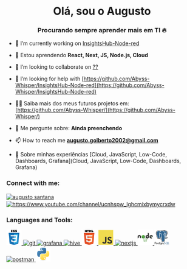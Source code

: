 <h1 align="center">Olá, sou o Augusto</h1>
<h3 align="center">Procurando sempre aprender mais em TI 🔥</h3>

- 🔭 I’m currently working on [InsightsHub-Node-red](https://github.com/Abyss-Whisper/InsightsHub-Node-red)

- 🌱 Estou aprendendo **React, Next, JS, Node.js, Cloud**

- 👯 I’m looking to collaborate on [??](??)

- 🤝 I’m looking for help with [https://github.com/Abyss-Whisper/InsightsHub-Node-red](https://github.com/Abyss-Whisper/InsightsHub-Node-red)

- 👨‍💻 Saiba mais dos meus futuros projetos em: [https://github.com/Abyss-Whisper/](https://github.com/Abyss-Whisper/)

- 💬 Me pergunte sobre: **Ainda preenchendo**

- 📫 How to reach me **augusto.golberto2002@gmail.com**

- 📄 Sobre minhas experiências [Cloud, JavaScript, Low-Code, Dashboards, Grafana](Cloud, JavaScript, Low-Code, Dashboards, Grafana)

<h3 align="left">Connect with me:</h3>
<p align="left">
<a href="https://linkedin.com/in/augusto santana" target="blank"><img align="center" src="https://raw.githubusercontent.com/rahuldkjain/github-profile-readme-generator/master/src/images/icons/Social/linked-in-alt.svg" alt="augusto santana" height="30" width="40" /></a>
<a href="https://www.youtube.com/c/https://www.youtube.com/channel/ucnhspw_lghcmixbymycrxdw" target="blank"><img align="center" src="https://raw.githubusercontent.com/rahuldkjain/github-profile-readme-generator/master/src/images/icons/Social/youtube.svg" alt="https://www.youtube.com/channel/ucnhspw_lghcmixbymycrxdw" height="30" width="40" /></a>
</p>

<h3 align="left">Languages and Tools:</h3>
<p align="left"> <a href="https://www.w3schools.com/css/" target="_blank" rel="noreferrer"> <img src="https://raw.githubusercontent.com/devicons/devicon/master/icons/css3/css3-original-wordmark.svg" alt="css3" width="40" height="40"/> </a> <a href="https://git-scm.com/" target="_blank" rel="noreferrer"> <img src="https://www.vectorlogo.zone/logos/git-scm/git-scm-icon.svg" alt="git" width="40" height="40"/> </a> <a href="https://grafana.com" target="_blank" rel="noreferrer"> <img src="https://www.vectorlogo.zone/logos/grafana/grafana-icon.svg" alt="grafana" width="40" height="40"/> </a> <a href="https://hive.apache.org/" target="_blank" rel="noreferrer"> <img src="https://www.vectorlogo.zone/logos/apache_hive/apache_hive-icon.svg" alt="hive" width="40" height="40"/> </a> <a href="https://www.w3.org/html/" target="_blank" rel="noreferrer"> <img src="https://raw.githubusercontent.com/devicons/devicon/master/icons/html5/html5-original-wordmark.svg" alt="html5" width="40" height="40"/> </a> <a href="https://developer.mozilla.org/en-US/docs/Web/JavaScript" target="_blank" rel="noreferrer"> <img src="https://raw.githubusercontent.com/devicons/devicon/master/icons/javascript/javascript-original.svg" alt="javascript" width="40" height="40"/> </a> <a href="https://nextjs.org/" target="_blank" rel="noreferrer"> <img src="https://cdn.worldvectorlogo.com/logos/nextjs-2.svg" alt="nextjs" width="40" height="40"/> </a> <a href="https://nodejs.org" target="_blank" rel="noreferrer"> <img src="https://raw.githubusercontent.com/devicons/devicon/master/icons/nodejs/nodejs-original-wordmark.svg" alt="nodejs" width="40" height="40"/> </a> <a href="https://www.postgresql.org" target="_blank" rel="noreferrer"> <img src="https://raw.githubusercontent.com/devicons/devicon/master/icons/postgresql/postgresql-original-wordmark.svg" alt="postgresql" width="40" height="40"/> </a> <a href="https://postman.com" target="_blank" rel="noreferrer"> <img src="https://www.vectorlogo.zone/logos/getpostman/getpostman-icon.svg" alt="postman" width="40" height="40"/> </a> <a href="https://www.python.org" target="_blank" rel="noreferrer"> <img src="https://raw.githubusercontent.com/devicons/devicon/master/icons/python/python-original.svg" alt="python" width="40" height="40"/> </a> </p>
